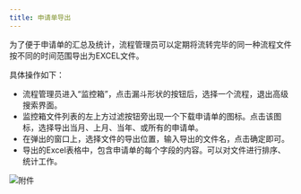 ```yaml
---
title: 申请单导出
---
```


为了便于申请单的汇总及统计，流程管理员可以定期将流转完毕的同一种流程文件按不同的时间范围导出为EXCEL文件。

具体操作如下：

- 流程管理员进入“监控箱”，点击漏斗形状的按钮后，选择一个流程，退出高级搜索界面。
- 监控箱文件列表的左上方过滤按钮旁出现一个下载申请单的图标。点击该图标，选择导出当月、上月、当年、或所有的申请单。
- 在弹出的窗口上，选择文件的导出位置，输入导出的文件名，点击确定即可。
- 导出的Excel表格中，包含申请单的每个字段的内容。可以对文件进行排序、统计工作。

![附件](/assets/workflow/申请单导出.png)